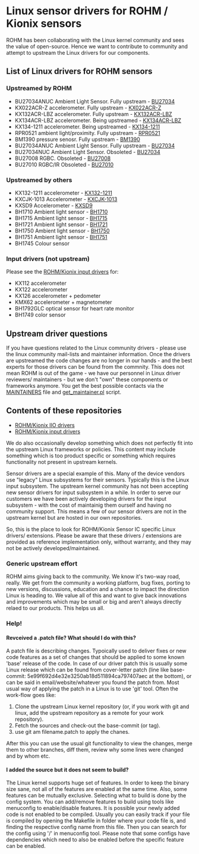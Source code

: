 # Linux sensor drivers for ROHM / Kionix sensors

ROHM has been collaborating with the Linux kernel community and sees
the value of open-source. Hence we want to contribute to community
and attempt to upstream the Linux drivers for our components.

## List of Linux drivers for ROHM sensors

### Upstreamed by ROHM
* BU27034ANUC Ambient Light Sensor. Fully upstream - [BU27034](Sensors/BU27034)<!-- [BU27034](https://github.com/RohmSemiconductor/Linux-Kernel-Sensor-Drivers/tree/master/Sensors/BU27034) -->
* KX022ACR-Z accelerometer. Fully upstream -  [KX022ACR-Z](Sensors/KX022A)<!-- [KX022A](https://github.com/RohmSemiconductor/Linux-Kernel-sensor-Drivers/tree/master/Sensors/KX022A) -->
* KX132ACR-LBZ accelerometer. Fully upstream -  [KX132ACR-LBZ](Sensors/KX132ACR-LBZ)<!-- [KX132ACR-LBZ](https://github.com/RohmSemiconductor/Linux-Kernel-sensor-Drivers/tree/master/Sensors/KX132ACR-LBZ) -->
* KX134ACR-LBZ accelerometer. Being upstreamed - [KX134ACR-LBZ](Sensors/KX134ACR-LBZ)
* KX134-1211 accelerometer. Being upstreamed - [KX134-1211](Sensors/KX134-1211)
* RPR0521 ambient light/proximity. Fully upstream -  [RPR0521](Sensors/RPR0521)<!-- [RPR0521](https://github.com/RohmSemiconductor/Linux-Kernel-sensor-Drivers/tree/master/Sensors/RPR0521) -->
* BM1390 pressure senosr. Fully upstream -  [BM1390](Sensors/BM1390)<!-- [BM1390](https://github.com/RohmSemiconductor/Linux-Kernel-sensor-Drivers/tree/master/Sensors/BM1390) -->
* BU27034ANUC Ambient Light Sensor. Fully upstream - [BU27034](Sensors/BU27034)
* BU27034NUC Ambient Light Sensor. Obsoleted -  [BU27034](Sensors/BU27034)<!-- [BU27034](https://github.com/RohmSemiconductor/Linux-Kernel-Sensor-Drivers/tree/master/Sensors/BU27034) -->
* BU27008 RGBC. Obsoleted -  [BU27008](Sensors/BU27008)<!-- [BU27008](https://github.com/RohmSemiconductor/Linux-Kernel-Sensor-Drivers/tree/master/Sensors/BU27008) -->
* BU27010 RGBC/IR Obsoleted -  [BU27010](Sensors/BU27010)<!-- [BU27010](https://github.com/RohmSemiconductor/Linux-Kernel-Sensor-Drivers/tree/master/Sensors/BU27010) -->

### Upstreamed by others
* KX132-1211 accelerometer - <!-- [KX132-1211](https://github.com/RohmSemiconductor/Linux-Kernel-sensor-Drivers/tree/master/Sensors/KX132-1211) --> [KX132-1211](Sensors/KX132-1211)
* KXCJK-1013 Accelerometer - <!-- [KXCJK-1013](https://github.com/RohmSemiconductor/Linux-Kernel-sensor-Drivers/tree/master/Sensors/KXCJK-1013) --> [KXCJK-1013](Sensors/KXCJK-1013)
* KXSD9 Accelerometer - <!-- [KXSD9](https://github.com/RohmSemiconductor/Linux-Kernel-sensor-Drivers/tree/master/Sensors/KXSD9) --> [KXSD9](Sensors/KXSD9)
* BH1710 Ambient light sensor - <!-- [BH1710](https://github.com/RohmSemiconductor/Linux-Kernel-sensor-Drivers/tree/master/Sensors/BH17XX) --> [BH1710](Sensors/BH17XX)
* BH1715 Ambient light sensor - <!-- [BH1715](https://github.com/RohmSemiconductor/Linux-Kernel-sensor-Drivers/tree/master/Sensors/BH17XX) --> [BH1715](Sensors/BH17XX)
* BH1721 Ambient light sensor - <!-- [BH1721](https://github.com/RohmSemiconductor/Linux-Kernel-sensor-Drivers/tree/master/Sensors/BH17XX) --> [BH1721](Sensors/BH17XX)
* BH1750 Ambient light sensor - <!-- [BH1750](https://github.com/RohmSemiconductor/Linux-Kernel-sensor-Drivers/tree/master/Sensors/BH17XX) --> [BH1750](Sensors/BH17XX)
* BH1751 Ambient light sensor - <!-- [BH1751](https://github.com/RohmSemiconductor/Linux-Kernel-sensor-Drivers/tree/master/Sensors/BH17XX) --> [BH1751](Sensors/BH17XX)
* BH1745 Colour sensor

### Input drivers (not upstream)
Please see the [ROHM/Kionix input drivers](https://github.com/RohmSemiconductor/Linux-Kernel-Input-Drivers) for:
* KX112 accelerometer
* KX122 accelerometer
* KX126 accelerometer + pedometer
* KMX62 accelerometer + magnetometer
* BH1792GLC optical sensor for heart rate monitor
* BH1749 color sensor


## Upstream driver questions
If you have questions related to the Linux community drivers - please
use the linux community mail-lists and maintainer information. Once the
drivers are upstreamed the code changes are no longer in our hands - and the
best experts for those drivers can be found from the commnity. This does not
mean ROHM is out of the game - we have our personnel in Linux driver reviewers/
maintainers - but we don't "own" these components or frameworks anymore. You
get the best possible contacts via the [MAINTAINERS](https://git.kernel.org/pub/scm/linux/kernel/git/torvalds/linux.git/tree/MAINTAINERS) file and [get_maintainer.pl](https://git.kernel.org/pub/scm/linux/kernel/git/torvalds/linux.git/tree/scripts/get_maintainer.pl) script.

## Contents of these repositories

- [ROHM/Kionix IIO drivers](https://github.com/RohmSemiconductor/Linux-Kernel-sensor-Drivers)
- [ROHM/Kionix input drivers](https://github.com/RohmSemiconductor/Linux-Kernel-Input-Drivers)

We do also occasionally develop something which does not perfectly fit into
the upstream Linux frameworks or policies. This content may include something
which is too product specific or something which requires functionality not
present in upstream kernels.

Sensor drivers are a special example of this. Many of the device vendors use
"legacy" Linux subsystems for their sensors. Typically this is the Linux input
subsystem. The upstream kernel community has not been accepting new sensor
drivers for input subsystem in a while. In order to serve our customers we have
been actively developing drivers for the input subsystem - with the cost of
maintainig them ourself and having no community support. This means a few of our
sensor drivers are not in the upstream kernel but are hosted in our own
repositories.

So, this is the place to look for ROHM/Kionix Sensor IC specific Linux drivers/
extensions. Please be aware that these drivers / extensions are provided as
reference implementation only, without warranty, and they may not be actively
developed/maintained.

### Generic upstream effort
ROHM aims giving back to the community. We know it's two-way road, really. We get
from the community a working platform, bug fixes, porting to new versions,
discussions, education and a chance to impact the direction Linux is heading
to. We value all of this and want to give back innovations and improvements
which may be small or big and aren't always directly relaed to our products.
This helps us all.

### Help!
#### Revceived a .patch file? What should I do with this?

A patch file is describing changes. Typoically used to deliver fixes or new code features as a set of changes that should be applied to some known 'base' release of the code. In case of our driver patch this is usually some Linux release which can be found from cover-letter patch (line like base-commit: 5e99f692d4e32e3250ab18d511894ca797407aec at the bottom), or can be said in email/website/whatever you found the patch from. Most usual way of applying the patch in a Linux is to use 'git' tool. Often the work-flow goes like:
1. Clone the upstream Linux kernel repository (or, if you work with git and linux, add the upstream repository as a remote for your work repository).
2. Fetch the sources and check-out the base-commit (or tag).
3. use git am filename.patch to apply the chanes.

After this you can use the usual git functionality to view the changes, merge them to other branches, diff them, review why some lines were changed and by whom etc.

#### I added the source but it does not seem to build?

The Linux kernel supports huge set of features. In order to keep the binary size sane, not all of the features are enabled at the same time. Also, some features can be mutually exclusive. Selecting what to build is done by the config system. You can add/remove features to build using tools like menuconfig to enable/disable features. It is possible your newly added code is not enabled to be compiled. Usually you can easily track if your file is compiled by opening the Makefile in folder where your code file is, and finding the respective config name from this file. Then you can search for the config using '/' in menuconfig tool. Please note that some configs have dependencies which need to also be enabled before the specific feature can be enabled.
